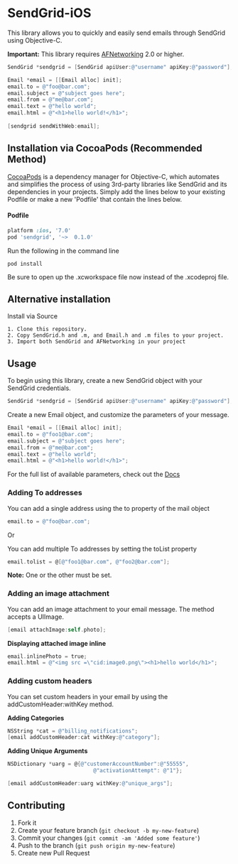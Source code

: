 # SendGrid-iOS

This library allows you to quickly and easily send emails through SendGrid using Objective-C.

**Important:** This library requires [AFNetworking](https://github.com/AFNetworking/AFNetworking/wiki/Getting-Started-with-AFNetworking) 2.0 or higher.


```objective-c
SendGrid *sendgrid = [SendGrid apiUser:@"username" apiKey:@"password"];   

Email *email = [[Email alloc] init];
email.to = @"foo@bar.com";
email.subject = @"subject goes here";
email.from = @"me@bar.com";
email.text = @"hello world";   
email.html = @"<h1>hello world!</h1>";
    
[sendgrid sendWithWeb:email];    
```

## Installation via CocoaPods (Recommended Method)
[CocoaPods](http://cocoapods.org) is a dependency manager for Objective-C, which automates and simplifies the process of using 3rd-party libraries like SendGrid and its dependencies in your projects. Simply add the lines below to your existing Podfile or make a new 'Podfile' that contain the lines below. 

#### Podfile

```ruby
platform :ios, '7.0'
pod 'sendgrid', '~>  0.1.0'
```

Run the following in the command line
```
pod install
```

Be sure to open up the .xcworkspace file now instead of the .xcodeproj file. 

## Alternative installation
Install via Source

    1. Clone this repository.
    2. Copy SendGrid.h and .m, and Email.h and .m files to your project.
    3. Import both SendGrid and AFNetworking in your project

## Usage

To begin using this library, create a new SendGrid object with your SendGrid credentials.
```objective-c
SendGrid *sendgrid = [SendGrid apiUser:@"username" apiKey:@"password"];
```

Create a new Email object, and customize the parameters of your message.
```objective-c
Email *email = [[Email alloc] init];
email.to = @"foo1@bar.com";
email.subject = @"subject goes here";
email.from = @"me@bar.com";
email.text = @"hello world";   
email.html = @"<h1>hello world!</h1>";
```
For the full list of available parameters, check out the [Docs](http://sendgrid.com/docs/API_Reference/Web_API/mail.html)

### Adding To addresses

You can add a single address using the to property of the mail object

```objective-c
email.to = @"foo@bar.com";
```

Or

You can add multiple To addresses by setting the toList property

```objective-c
email.tolist = @[@"foo1@bar.com", @"foo2@bar.com"];
```
**Note:** One or the other must be set.

### Adding an image attachment
You can add an image attachment to your email message. The method accepts a UIImage. 

```objective-c
[email attachImage:self.photo];
```

**Displaying attached image inline**
```objective-c
email.inlinePhoto = true;
email.html = @"<img src =\"cid:image0.png\"><h1>hello world</h1>";
```

### Adding custom headers

You can set custom headers in your email by using the addCustomHeader:withKey method. 

**Adding Categories**
```objective-c
NSString *cat = @"billing_notifications";
[email addCustomHeader:cat withKey:@"category"];
```

**Adding Unique Arguments**
```objective-c
NSDictionary *uarg = @{@"customerAccountNumber":@"55555",
                           @"activationAttempt": @"1"};

[email addCustomHeader:uarg withKey:@"unique_args"];
```

## Contributing

1. Fork it
2. Create your feature branch (`git checkout -b my-new-feature`)
3. Commit your changes (`git commit -am 'Added some feature'`)
4. Push to the branch (`git push origin my-new-feature`)
5. Create new Pull Request

